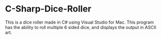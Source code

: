 # C-Sharp-Dice-Roller
This is a dice roller made in C# using Visual Studio for Mac. This program has the ability to roll multiple 6 sided dice, and displays the output in ASCII art.
